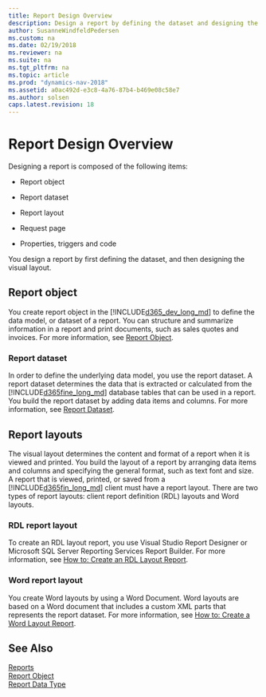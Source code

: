 ```yaml
---
title: Report Design Overview
description: Design a report by defining the dataset and designing the layout. Report object composes dataset, layout, request page, properties, triggers and code.
author: SusanneWindfeldPedersen
ms.custom: na
ms.date: 02/19/2018
ms.reviewer: na
ms.suite: na
ms.tgt_pltfrm: na
ms.topic: article
ms.prod: "dynamics-nav-2018"
ms.assetid: a0ac492d-e3c8-4a76-87b4-b469e08c58e7
ms.author: solsen
caps.latest.revision: 18
---
```

# Report Design Overview
Designing a report is composed of the following items:  

-   Report object

-   Report dataset

-   Report layout

-   Request page

-   Properties, triggers and code 

You design a report by first defining the dataset, and then designing the visual layout.  

## Report object  

You create report object in the [!INCLUDE[d365_dev_long_md](includes/d365_dev_long_md.md)] to define the data model, or dataset of a report. You can structure and summarize information in a report and print documents, such as sales quotes and invoices. For more information, see [Report Object](devenv-report-object.md).  

### Report dataset

In order to define the underlying data model, you use the report dataset. A report dataset determines the data that is extracted or calculated from the [!INCLUDE[d365fine_long_md](includes/d365fin_long_md.md)] database tables that can be used in a report. You build the report dataset by adding data items and columns. For more information, see [Report Dataset](devenv-report-dataset.md). 

## Report layouts  
The visual layout determines the content and format of a report when it is viewed and printed. You build the layout of a report by arranging data items and columns and specifying the general format, such as text font and size. A report that is viewed, printed, or saved from a [!INCLUDE[d365fin_long_md](includes/d365fin_long_md.md)] client must have a report layout. There are two types of report layouts: client report definition \(RDL\) layouts and Word layouts.  

### RDL report layout 
To create an RDL layout report, you use Visual Studio Report Designer or Microsoft SQL Server Reporting Services Report Builder. For more information, see [How to: Create an RDL Layout Report](devenv-howto-rdl-report-layout.md).  

### Word report layout  
You create Word layouts by using a Word Document. Word layouts are based on a Word document that includes a custom XML parts that represents the report dataset. For more information, see [How to: Create a Word Layout Report](devenv-howto-report-layout.md).  


## See Also  
[Reports](devenv-reports.md)   
[Report Object](devenv-report-object.md)  
[Report Data Type](datatypes/devenv-report-data-type.md) 


